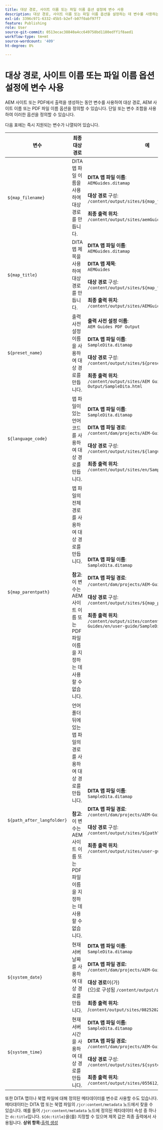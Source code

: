 ```yaml
---
title: 대상 경로, 사이트 이름 또는 파일 이름 옵션 설정에 변수 사용
description: 대상 경로, 사이트 이름 또는 파일 이름 옵션을 설정하는 데 변수를 사용하는 방법에 대해 알아봅니다. AEM Guides에서 지원되는 기본 제공 변수 이해
exl-id: 3396c971-6332-45b5-b2ef-b07f0abf97f7
feature: Publishing
role: User
source-git-commit: 0513ecac38840a4cc649758bd1180edff1f8aed1
workflow-type: tm+mt
source-wordcount: '409'
ht-degree: 0%

---
```


# 대상 경로, 사이트 이름 또는 파일 이름 옵션 설정에 변수 사용


AEM 사이트 또는 PDF에서 출력을 생성하는 동안 변수를 사용하여 대상 경로, AEM 사이트 이름 또는 PDF 파일 이름 옵션을 정의할 수 있습니다. 단일 또는 변수 조합을 사용하여 이러한 옵션을 정의할 수 있습니다.

다음 표에는 즉시 지원되는 변수가 나열되어 있습니다.

| 변수 | 최종 대상 경로 | 예 |
| --- | --- | --- |
| `${map_filename}` | DITA 맵 파일 이름을 사용하여 대상 경로를 만듭니다. | **DITA 맵 파일 이름**:<br>`AEMGuides.ditamap`<br><br>**대상 경로** 구성:<br>`/content/output/sites/${map_filename}`<br><br>**최종 출력 위치**:<br>`/content/output/sites/aemGuides/AEMGuides.html` |
| `${map_title}` | DITA 맵 제목을 사용하여 대상 경로를 만듭니다. | **DITA 맵 파일 이름**:<br>`AEMGuides.ditamap`<br><br>**DITA 맵 제목**:<br>`AEMGuides`<br><br>**대상 경로** 구성:<br>`/content/output/sites/${map_title}`<br><br>**최종 출력 위치**:<br>`/content/output/sites/AEMGuides/AEMGuides.html` |
| `${preset_name}` | 출력 사전 설정 이름을 사용하여 대상 경로를 만듭니다. | **출력 사전 설정 이름**:<br>`AEM Guides PDF Output`<br><br>**DITA 맵 파일 이름**:<br>`SampleDita.ditamap`<br><br>**대상 경로** 구성:<br>`/content/output/sites/${preset_name}`<br><br>**최종 출력 위치**:<br>`/content/output/sites/AEM Guides PDF Output/SampleDita.html` |
| `${language_code}` | 맵 파일이 있는 언어 코드를 사용하여 대상 경로를 만듭니다. | **DITA 맵 파일 이름**:<br>`SampleDita.ditamap`<br><br>**DITA 맵 파일 경로**:<br>`/content/dam/projects/AEM-Guides/en/user-guide/`<br><br>**대상 경로** 구성:<br>`/content/output/sites/${language_code}`<br><br>**최종 출력 위치**:<br>`/content/output/sites/en/SampleDita.html` |
| `${map_parentpath}` | 맵 파일의 전체 경로를 사용하여 대상 경로를 만듭니다.<br><br>**참고**:이 변수는 AEM 사이트 이름 또는 PDF 파일 이름을 지정하는 데 사용할 수 없습니다. | **DITA 맵 파일 이름**:<br>`SampleDita.ditamap`<br><br>**DITA 맵 파일 경로**:<br>`/content/dam/projects/AEM-Guides/en/user-guide`/<br><br>**대상 경로** 구성:<br>`/content/output/sites/${map_parentpath}`<br><br>**최종 출력 위치**:<br>`/content/output/sites/content/dam/projects/AEM-Guides/en/user-guide/SampleDita.html` |
| `${path_after_langfolder}` | 언어 폴더 뒤에 있는 맵 파일의 경로를 사용하여 대상 경로를 만듭니다.<br><br>**참고**: 이 변수는 AEM 사이트 이름 또는 PDF 파일 이름을 지정하는 데 사용할 수 없습니다. | **DITA 맵 파일 이름**:<br>`SampleDita.ditamap`<br><br>**DITA 맵 파일 경로**:<br>`/content/dam/projects/AEM-Guides/en/user-guide/`<br><br>**대상 경로** 구성:<br>`/content/output/sites/${path\_after\_langfolder}`<br><br>**최종 출력 위치**:<br>`/content/output/sites/user-guide/SampleDita.html` |
| `${system_date}` | 현재 서버 날짜를 사용하여 대상 경로를 만듭니다. | **DITA 맵 파일 이름**: <br> `SampleDita.ditamap` <br><br> **DITA 맵 파일 경로:** <br> `/content/dam/projects/AEM-Guides/en/user-guide/` <br><br> **대상 경로**&#x200B;이(가) <br>(으)로 구성됨 `/content/output/sites/${system_date}` <br> <br> **최종 출력 위치:** <br> /`content/output/sites/08252023/SampleDita.html` |
| `${system_time}` | 현재 서버 시간을 사용하여 대상 경로를 만듭니다. | **DITA 맵 파일 이름:** <br>`SampleDita.ditamap` <br> <br> **DITA 맵 파일 경로:** <br>`/content/dam/projects/AEM-Guides/en/user-guide/` <br><Br>**대상 경로** 구성: <br> `/content/output/sites/${system_time}`<br><br>**최종 출력 위치:**<br>`/content/output/sites/055612/SampleDita.html` |

또한 DITA 맵이나 북맵 파일에 대해 정의된 메타데이터를 변수로 사용할 수도 있습니다. 메타데이터는 DITA 맵 또는 북맵 파일의 `/jcr:content/metadata` 노드에서 찾을 수 있습니다. 예를 들어 `/jcr:content/metadata` 노드에 정의된 메타데이터 속성 중 하나는 `dc:title`입니다. `${dc:title}`을(를) 지정할 수 있으며 제목 값은 최종 출력에서 사용됩니다.
**상위 항목:**&#x200B;[&#x200B;출력 생성](generate-output.md)
